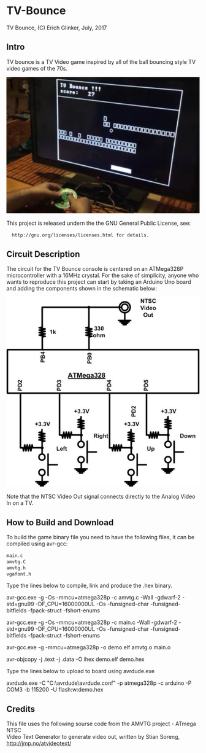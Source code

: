 # TV-Bounce

TV Bounce, (C) Erich Glinker, July, 2017



## Intro

TV bounce is a TV Video game inspired by all of the 
ball bouncing style TV video games of the 70s.  


<center><a href="url"><img  src="bounce.jpg"></a></center>


  This project is released undern the the GNU General 
  Public License, see:
  
      http://gnu.org/licenses/licenses.html for details.



## Circuit Description

The circuit for the TV Bounce console is centered on an ATMega328P microcontroller with a 16MHz crystal.  For the sake of simplicity, anyone who wants to reproduce this project can start by taking an Arduino Uno board and adding the components shown in the schematic below:

<center><a href="url"><img  src="sche.jpg"></a></center>

Note that the NTSC Video Out signal connects directly to the Analog Video In on a TV. 



## How to Build and Download 
 
  To build the game binary file you need to have
  the following files, it can be compiled using avr-gcc:
 
 	main.c
 	amvtg.C
 	amvtg.h
 	vgafont.h
 
  Type the lines below to compile, link and produce the .hex binary.
 
  avr-gcc.exe -g -Os -mmcu=atmega328p -c amvtg.c     -Wall -gdwarf-2 -std=gnu99 -DF_CPU=16000000UL -Os -funsigned-char -funsigned-bitfields -fpack-struct -fshort-enums
 
  avr-gcc.exe -g -Os -mmcu=atmega328p -c main.c      -Wall -gdwarf-2 -std=gnu99 -DF_CPU=16000000UL -Os -funsigned-char -funsigned-bitfields -fpack-struct -fshort-enums
 
  avr-gcc.exe -g -mmcu=atmega328p -o demo.elf amvtg.o main.o
 
  avr-objcopy -j .text -j .data -O ihex demo.elf demo.hex 
 
  Type the lines below to upload to board using avrdude.exe
 
  avrdude.exe -C "C:\avrdude\avrdude.conf" -p atmega328p -c arduino -P COM3 -b 115200 -U   flash:w:demo.hex



 ## Credits
 
  This file uses the following sourse code from the AMVTG project - ATmega NTSC  
  Video Text Generator to generate video out, written 
  by Stian Soreng, http://jmp.no/atvideotext/
 
 
